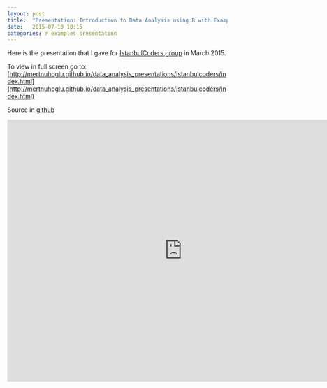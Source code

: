 ```yaml
---
layout: post
title:  "Presentation: Introduction to Data Analysis using R with Examples"
date:   2015-07-10 10:15
categories: r examples presentation
---
```

Here is the presentation that I gave for [IstanbulCoders group](http://istanbulcoders.org) in March 2015.

To view in full screen go to: [http://mertnuhoglu.github.io/data_analysis_presentations/istanbulcoders/index.html](http://mertnuhoglu.github.io/data_analysis_presentations/istanbulcoders/index.html)

Source in [github](https://github.com/mertnuhoglu/data_analysis_presentations/istanbulcoders)

<iframe id="html5slides" src="http://mertnuhoglu.github.io/data_analysis_presentations/istanbulcoders/" width="800" height="600" scrolling="no" align="middle" frameborder="0"></iframe>

